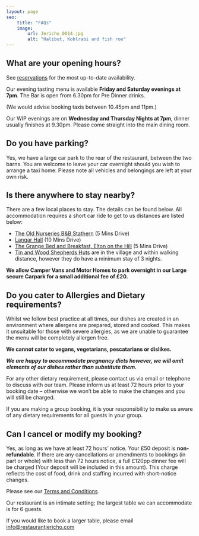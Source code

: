 ```yaml
---
layout: page
seo:
    title: "FAQs"
    image:
        url: Jericho_0014.jpg
        alt: "Halibut, Kohlrabi and fish roe"
---
```


## What are your opening hours?

See <a href="https://booking.resdiary.com/widget/Standard/RestaurantJericho/37740" target="_blank">reservations</a> for the most up-to-date availability.

Our evening tasting menu is available **Friday and Saturday evenings at 7pm**. The Bar is open from 6.30pm for Pre Dinner drinks.

(We would advise booking taxis between 10.45pm and 11pm.)

Our WIP evenings are on **Wednesday and Thursday Nights at 7pm**, dinner usually finishes at 9.30pm. Please come straight into the main dining room. 


## Do you have parking?

Yes, we have a large car park to the rear of the restaurant, between the two barns. You are welcome to leave your car overnight should you wish to arrange a taxi home. Please note all vehicles and belongings are left at your own risk.

## Is there anywhere to stay nearby?

There are a few local places to stay. The details can be found below. All accommodation requires a short car ride to get to us distances are listed below:

<ul>
    <li><a href="https://www.theoldnurseriesbandb.com/rooms__rates" target="_blank">The Old Nurseries B&B Stathern</a> (5 Mins Drive)</li>
    <li><a href="https://langarhall.com" target="_blank">Langar Hall</a> (10 Mins Drive)</li>
    <li><a href="https://www.thegrangebedandbreakfastnotts.co.uk" target="_blank">The Grange Bed and Breakfast, Elton on the Hill</a> (5 Mins Drive)</li>
    <li><a href="https://tinandwood.co.uk" target="_blank">Tin and Wood Shepherds Huts</a> are in the village and within walking distance, however they do have a minimum stay of 3 nights.</li>
</ul>

**We allow Camper Vans and Motor Homes to park overnight in our Large secure Carpark for a small additional fee of £20.**



## Do you cater to Allergies and Dietary requirements?

Whilst we follow best practice at all times, our dishes are created in an environment where allergens are prepared, stored and cooked. This makes it unsuitable for those with severe allergies, as we are unable to guarantee the menu will be completely allergen free.

**We cannot cater to vegans, vegetarians, pescatarians or dislikes.**

**_We are happy to accommodate pregnancy diets however, we will omit elements of our dishes rather than substitute them._**

For any other dietary requirement, please contact us via email or telephone to discuss with our team. Please inform us at least 72 hours prior to your booking date – otherwise we won’t be able to make the changes and you will still be charged.

If you are making a group booking, it is your responsibility to make us aware of any dietary requirements for all guests in your group.


## Can I cancel or modify my booking?

Yes, as long as we have at least 72 hours’ notice. Your £50 deposit is **non-refundable**. If there are any cancellations or amendments to bookings (in part or whole) with less than 72 hours notice, a full £120pp dinner fee will be charged (Your deposit will be included in this amount). This charge reflects the cost of food, drink and staffing incurred with short-notice changes.

Please see our [Terms and Conditions](/terms).

Our restaurant is an intimate setting; the largest table we can accommodate is for 6 guests.

If you would like to book a larger table, please email [info@restaurantjericho.com](mailto:info@restaurantjericho.com)